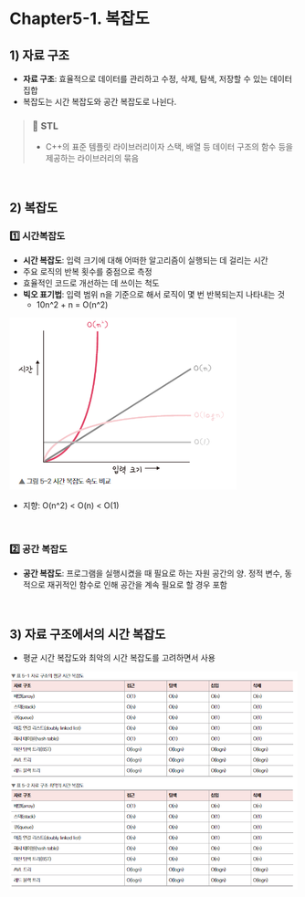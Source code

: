 # Chapter5-1. 복잡도

## 1) 자료 구조
* **자료 구조**: 효율적으로 데이터를 관리하고 수정, 삭제, 탐색, 저장할 수 있는 데이터 집합
* 복잡도는 시간 복잡도와 공간 복잡도로 나뉜다.

> ### 📢 STL
> * C++의 표준 템플릿 라이브러리이자 스택, 배열 등 데이터 구조의 함수 등을 제공하는 라이브러리의 묶음

<br>

## 2) 복잡도
### 1️⃣ 시간복잡도
* **시간 복잡도**: 입력 크기에 대해 어떠한 알고리즘이 실행되는 데 걸리는 시간
* 주요 로직의 반복 횟수를 중점으로 측정
* 효율적인 코드로 개선하는 데 쓰이는 척도
* **빅오 표기법**: 입력 범위 n을 기준으로 해서 로직이 몇 번 반복되는지 나타내는 것
  * 10n^2 + n = O(n^2)

![img.png](img.png)
* 지향: O(n^2) < O(n) < O(1)

<br>

### 2️⃣ 공간 복잡도
* **공간 복잡도**: 프로그램을 실행시켰을 때 필요로 하는 자원 공간의 양. 정적 변수, 동적으로 재귀적인 함수로 인해 공간을 계속 필요로 할 경우 포함

<br>

## 3) 자료 구조에서의 시간 복잡도
* 평균 시간 복잡도와 최악의 시간 복잡도를 고려하면서 사용

![img_1.png](img_1.png)